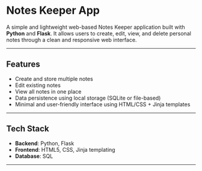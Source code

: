 # Notes Keeper App

A simple and lightweight web-based Notes Keeper application built with **Python** and **Flask**. It allows users to create, 
edit, view, and delete personal notes through a clean and responsive web interface.

---

## Features

- Create and store multiple notes
- Edit existing notes
- View all notes in one place
- Data persistence using local storage (SQLite or file-based)
- Minimal and user-friendly interface using HTML/CSS + Jinja templates

---

## Tech Stack

- **Backend**: Python, Flask
- **Frontend**: HTML5, CSS, Jinja templating
- **Database**: SQL
---

